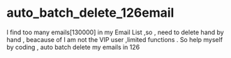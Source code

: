 # auto_batch_delete_126email
I find too many emails[130000] in my Email List ,so , need to delete hand by hand ,  beacause of I am not the VIP user ,limited functions . So help myself by coding , auto batch delete my emails  in 126
